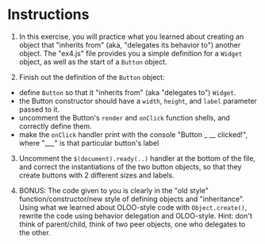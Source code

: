 # Instructions

1. In this exercise, you will practice what you learned about 
creating an object that "inherits from" (aka, "delegates its
behavior to") another object. The "ex4.js" file provides you a
simple definition for a `Widget` object, as well as the start of
a `Button` object.

2. Finish out the definition of the `Button` object:
  - define `Button` so that it "inherits from" (aka "delegates to")
    `Widget`.
  - the Button constructor should have a `width`, `height`, and 
    `label` parameter passed to it.
  - uncomment the Button's `render` and `onClick` function shells,
    and correctly define them.
  - make the `onClick` handler print with the console "Button _
   __ clicked!", where "___" is that particular button's label

3. Uncomment the `$(document).ready(..)` handler at the bottom of
   the file, and correct the instantiations of the two button
   objects, so that they create buttons with 2 different sizes
   and labels.

4. BONUS: The code given to you is clearly in the "old style"
   function/constructor/new style of defining objects and
   "inheritance". Using what we learned about OLOO-style code with
   `Object.create()`, rewrite the code using behavior delegation
  and OLOO-style. 
  Hint: don't think of parent/child, think of two peer objects,
  one who delegates to the other.
